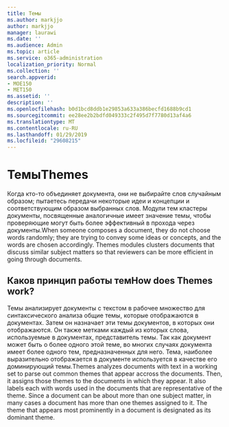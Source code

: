 ```yaml
---
title: Темы
ms.author: markjjo
author: markjjo
manager: laurawi
ms.date: ''
ms.audience: Admin
ms.topic: article
ms.service: o365-administration
localization_priority: Normal
ms.collection: ''
search.appverid:
- MOE150
- MET150
ms.assetid: ''
description: ''
ms.openlocfilehash: b0d1bcd8ddb1e29853a633a386becfd1688b9cd1
ms.sourcegitcommit: ee28ee2b2bdfd049333c2f495d7f7780d13af4a6
ms.translationtype: MT
ms.contentlocale: ru-RU
ms.lasthandoff: 01/29/2019
ms.locfileid: "29608215"
---
```

# <a name="themes"></a><span data-ttu-id="7df03-102">Темы</span><span class="sxs-lookup"><span data-stu-id="7df03-102">Themes</span></span>
<span data-ttu-id="7df03-p101">Когда кто-то объединяет документа, они не выбирайте слов случайным образом; пытаетесь передачи некоторые идеи и концепции и соответствующим образом выбранных слов. Модули тем кластеры документы, посвященные аналогичные имеет значение темы, чтобы проверяющие могут быть более эффективный в прохода через документы.</span><span class="sxs-lookup"><span data-stu-id="7df03-p101">When someone composes a document, they do not choose words randomly; they are trying to convey some ideas or concepts, and the words are chosen accordingly. Themes modules clusters documents that discuss similar subject matters so that reviewers can be more efficient in going through documents.</span></span>

## <a name="how-does-themes-work"></a><span data-ttu-id="7df03-105">Каков принцип работы тем</span><span class="sxs-lookup"><span data-stu-id="7df03-105">How does Themes work?</span></span>
<span data-ttu-id="7df03-p102">Темы анализирует документы с текстом в рабочее множество для синтаксического анализа общие темы, которые отображаются в документах. Затем он назначает эти темы документов, в которых они отображаются. Он также метками каждый из которых слова, используемые в документах, представитель темы. Так как документ может быть о более одного этой теме, во многих случаях документа имеет более одного тем, предназначенных для него. Тема, наиболее выразительно отображается в документе используется в качестве его доминирующий темы.</span><span class="sxs-lookup"><span data-stu-id="7df03-p102">Themes analyzes documents with text in a working set to parse out common themes that appear accross the documents. Then, it assigns those themes to the documents in which they appear. It also labels each with words used in the documents that are representative of the theme. Since a document can be about more than one subject matter, in many cases a document has more than one themes assigned to it. The theme that appears most prominently in a document is designated as its dominant theme.</span></span>